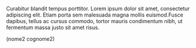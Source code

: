 Curabitur blandit tempus porttitor. Lorem ipsum dolor sit amet, consectetur adipiscing elit. Etiam porta sem malesuada magna mollis euismod.Fusce dapibus, tellus ac cursus commodo, tortor mauris condimentum nibh, ut fermentum massa justo sit amet risus.

(nome2 cognome2)
